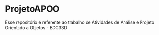 # ProjetoAPOO
Esse repositório é referente ao trabalho de Atividades de Análise e Projeto Orientado a Objetos - BCC33D 
